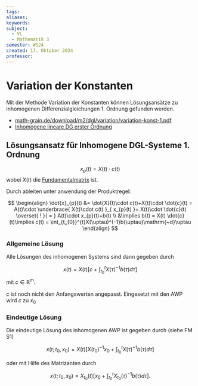 ```yaml
---
tags: 
aliases: 
keywords: 
subject:
  - VL
  - Mathematik 3
semester: WS24
created: 17. Oktober 2024
professor:
---
```

 

# Variation der Konstanten

Mit der Methode Variation der Konstanten können Lösungsansätze zu inhomogenen Differenzialgleichungen 1. Ordnung gefunden werden.

- [math-grain.de/download/m2/dgl/variation/variation-konst-1.pdf](http://math-grain.de/download/m2/dgl/variation/variation-konst-1.pdf)
- [Inhomogene lineare DG erster Ordnung](https://statmath.wu.ac.at/~leydold/MOK/HTML/node182.html)

## Lösungsansatz für Inhomogene DGL-Systeme 1. Ordnung

$$
x_{p}(t)= X(t)\cdot c(t)
$$
wobei $X(t)$ die [Fundamentalmatrix](../Fundamentalmatrix.md) ist.

Durch ableiten unter anwendung der Produktregel:

$$
\begin{align}
\dot{x}_{p}(t) &= \dot{X}(t)\cdot c(t)+X(t)\cdot \dot{c}(t) = A(t)\cdot \underbrace{ X(t)\cdot c(t) }_{ x_{p}(t) }+ X(t)\cdot \dot{c}(t) \overset{ ! }{ = } A(t)\cdot x_{p}(t)+b(t)  \\
&\implies b(t) = X(t) \dot{c}(t)\implies c(t) = \int_{t_{0}}^{t}X(\uptau)^{-1}b(\uptau)\mathrm{~d}\uptau
\end{align}
$$

### Allgemeine Lösung

Alle Lösungen des inhomogenen Systems sind dann gegeben durch

$$
x(t)=X(t)\left[c+\int_{t_0}^t X(\tau)^{-1} b(\tau) d \tau\right]
$$
mit $c \in \mathbb{R}^m$.

$c$ ist noch nicht den Anfangswerten angepasst. Eingesetzt mit den AWP wird $c$ zu $x_{0}$

### Eindeutige Lösung

Die eindeutige Lösung des inhomogenen AWP ist gegeben durch (siehe FM S1)

$$
x\left(t ; t_0, x_0\right)=X(t)\left[X\left(t_0\right)^{-1} x_0+\int_{t_0}^t X(\tau)^{-1} b(\tau) d \tau\right]
$$

oder mit Hilfe des Matrizanten durch

$$
x\left(t ; t_0, x_0\right)=X_{t_0}(t)\left[x_0+\int_{t_0}^t X_{t_0}(\tau)^{-1} b(\tau) d \tau\right] .
$$